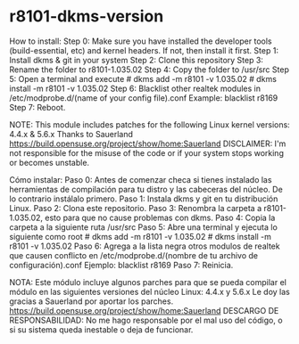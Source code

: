 # r8101-dkms-version
How to install:
Step 0: Make sure you have installed the developer tools (build-essential, etc) and kernel headers. If not, then install it first.
Step 1: Install dkms & git in your system
Step 2: Clone this repository
Step 3: Rename the folder to r8101-1.035.02
Step 4: Copy the folder to /usr/src
Step 5: Open a terminal and execute   # dkms add -m r8101 -v 1.035.02
                                      # dkms install -m r8101 -v 1.035.02
Step 6: Blacklist other realtek modules in /etc/modprobe.d/(name of your config file).conf Example: blacklist r8169
Step 7: Reboot.

NOTE: This module includes patches for the following Linux kernel versions: 4.4.x & 5.6.x  Thanks to Sauerland https://build.opensuse.org/project/show/home:Sauerland
DISCLAIMER: I'm not responsible for the misuse of the code or if your system stops working or becomes unstable.

Cómo instalar:
Paso 0: Antes de comenzar checa si tienes instalado las herramientas de compilación para tu distro y las cabeceras del núcleo. De lo contrario instálalo primero.
Paso 1: Instala dkms y git en tu distribución Linux.
Paso 2: Clona este repositorio.
Paso 3: Renombra la carpeta a r8101-1.035.02, esto para que no cause problemas con dkms.
Paso 4: Copia la carpeta a la siguiente ruta /usr/src
Paso 5: Abre una terminal y ejecuta lo siguiente como root # dkms add -m r8101 -v 1.035.02
                                                           # dkms install -m r8101 -v 1.035.02
Paso 6: Agrega a la lista negra otros modulos de realtek que causen conflicto en /etc/modprobe.d/(nombre de tu archivo de               configuración).conf Ejemplo: blacklist r8169
Paso 7: Reinicia.

NOTA: Este módulo incluye algunos parches para que se pueda compilar el módulo en las siguientes versiones del núcleo Linux: 4.4.x y 5.6.x Le doy las gracias a Sauerland por aportar los parches. https://build.opensuse.org/project/show/home:Sauerland
DESCARGO DE RESPONSABILIDAD: No me hago responsable por el mal uso del código, o si su sistema queda inestable o deja de funcionar.
